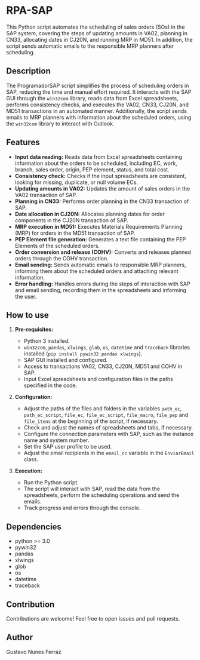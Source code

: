 # RPA-SAP

This Python script automates the scheduling of sales orders (SOs) in the SAP system, covering the steps of updating amounts in VA02, planning in CN33, allocating dates in CJ20N, and running MRP in MD51. In addition, the script sends automatic emails to the responsible MRP planners after scheduling.

## Description

The ProgramadorSAP script simplifies the process of scheduling orders in SAP, reducing the time and manual effort required. It interacts with the SAP GUI through the `win32com` library, reads data from Excel spreadsheets, performs consistency checks, and executes the VA02, CN33, CJ20N, and MD51 transactions in an automated manner. Additionally, the script sends emails to MRP planners with information about the scheduled orders, using the `win32com` library to interact with Outlook.

## Features

* **Input data reading:** Reads data from Excel spreadsheets containing information about the orders to be scheduled, including EC, work, branch, sales order, origin, PEP element, status, and total cost.
* **Consistency check:** Checks if the input spreadsheets are consistent, looking for missing, duplicate, or null volume ECs.
* **Updating amounts in VA02:** Updates the amount of sales orders in the VA02 transaction of SAP.
* **Planning in CN33:** Performs order planning in the CN33 transaction of SAP.
* **Date allocation in CJ20N:** Allocates planning dates for order components in the CJ20N transaction of SAP.
* **MRP execution in MD51:** Executes Materials Requirements Planning (MRP) for orders in the MD51 transaction of SAP.
* **PEP Element file generation:** Generates a text file containing the PEP Elements of the scheduled orders.
* **Order conversion and release (COHV):** Converts and releases planned orders through the COHV transaction.
* **Email sending:** Sends automatic emails to responsible MRP planners, informing them about the scheduled orders and attaching relevant information.
* **Error handling:** Handles errors during the steps of interaction with SAP and email sending, recording them in the spreadsheets and informing the user.

## How to use

1. **Pre-requisites:**
    * Python 3 installed.
    * `win32com`, `pandas`, `xlwings`, `glob`, `os`, `datetime` and `traceback` libraries installed (`pip install pywin32 pandas xlwings`).
    * SAP GUI installed and configured.
    * Access to transactions VA02, CN33, CJ20N, MD51 and COHV in SAP.
    * Input Excel spreadsheets and configuration files in the paths specified in the code.

2. **Configuration:**
    * Adjust the paths of the files and folders in the variables `path_ec`, `path_ec_script`, `file_ec`, `file_ec_script`, `file_macro`, `file_pep` and `file_itens` at the beginning of the script, if necessary.
    * Check and adjust the names of spreadsheets and tabs, if necessary.
    * Configure the connection parameters with SAP, such as the instance name and system number.
    * Set the SAP user profile to be used.
    * Adjust the email recipients in the `email_cc` variable in the `EnviarEmail` class.

3. **Execution:**
    * Run the Python script.
    * The script will interact with SAP, read the data from the spreadsheets, perform the scheduling operations and send the emails.
    * Track progress and errors through the console.

## Dependencies

* python >= 3.0
* pywin32
* pandas
* xlwings
* glob
* os
* datetime
* traceback

## Contribution

Contributions are welcome! Feel free to open issues and pull requests.

## Author

Gustavo Nunes Ferraz